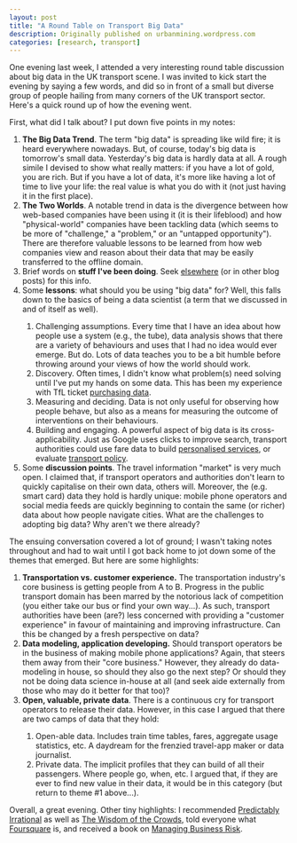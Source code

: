 ```yaml
---
layout: post
title: "A Round Table on Transport Big Data"
description: Originally published on urbanmining.wordpress.com
categories: [research, transport]
---
```


One evening last week, I attended a very interesting round table discussion about big data in the UK transport scene. I was invited to kick start the evening by saying a few words, and did so in front of a small but diverse group of people hailing from many corners of the UK transport sector. Here's a quick round up of how the evening went.

First, what did I talk about? I put down five points in my notes:
<ol>
	<li><strong>The Big Data Trend</strong>. The term "big data" is spreading like wild fire; it is heard everywhere nowadays. But, of course, today's big data is tomorrow's small data. Yesterday's big data is hardly data at all. A rough simile I devised to show what really matters: if you have a lot of gold, you are rich. But if you have a lot of data, it's more like having a lot of time to live your life: the real value is what you do with it (not just having it in the first place).</li>
	<li><strong>The Two Worlds</strong>. A notable trend in data is the divergence between how web-based companies have been using it (it is their lifeblood) and how "physical-world" companies have been tackling data (which seems to be more of "challenge," a "problem," or an "untapped opportunity"). There are therefore valuable lessons to be learned from how web companies view and reason about their data that may be easily transferred to the offline domain.</li>
	<li>Brief words on <strong>stuff I've been doing</strong>. Seek <a href="http://www.cs.ucl.ac.uk/staff/n.lathia/publications.html" target="_blank">elsewhere</a> (or in other blog posts) for this info.</li>
	<li>Some <strong>lessons</strong>: what should you be using "big data" for? Well, this falls down to the basics of being a data scientist (a term that we discussed in and of itself as well).</li>
<ol>
	<li>Challenging assumptions. Every time that I have an idea about how people use a system (e.g., the tube), data analysis shows that there are a variety of behaviours and uses that I had no idea would ever emerge. But do. Lots of data teaches you to be a bit humble before throwing around your views of how the world should work.</li>
	<li>Discovery. Often times, I didn't know what problem(s) need solving until I've put my hands on some data. This has been my experience with TfL ticket <a href="http://urbanmining.wordpress.com/2011/08/17/acm-kdd-2011-poster/" target="_blank">purchasing data</a>.</li>
	<li>Measuring and deciding. Data is not only useful for observing how people behave, but also as a means for measuring the outcome of interventions on their behaviours.</li>
	<li>Building and engaging. A powerful aspect of big data is its cross-applicability. Just as Google uses clicks to improve search, transport authorities could use fare data to build <a href="http://urbanmining.wordpress.com/2011/01/11/personalised-public-transport/" target="_blank">personalised services</a>, or evaluate <a href="http://urbanmining.wordpress.com/2011/09/21/how-smart-is-your-smart-card/" target="_blank">transport policy</a>.</li>
</ol>
	<li>Some <strong>discussion points</strong>. The travel information "market" is very much open. I claimed that, if transport operators and authorities don't learn to quickly capitalise on their own data, others will. Moreover, the (e.g. smart card) data they hold is hardly unique: mobile phone operators and social media feeds are quickly beginning to contain the same (or richer) data about how people navigate cities. What are the challenges to adopting big data? Why aren't we there already?</li>
</ol>
The ensuing conversation covered a lot of ground; I wasn't taking notes throughout and had to wait until I got back home to jot down some of the themes that emerged. But here are some highlights:
<ol>
	<li><strong>Transportation vs. customer experience.</strong> The transportation industry's core business is getting people from A to B. Progress in the public transport domain has been marred by the notorious lack of competition (you either take our bus or find your own way...). As such, transport authorities have been (are?) less concerned with providing a "customer experience" in favour of maintaining and improving infrastructure. Can this be changed by a fresh perspective on data?
<strong></strong></li>
	<li><strong>Data modeling, application developing.</strong> Should transport operators be in the business of making mobile phone applications? Again, that steers them away from their "core business." However, they already do data-modeling in house, so should they also go the next step? Or should they not be doing data science in-house at all (and seek aide externally from those who may do it better for that too)?
<strong></strong></li>
	<li><strong>Open, valuable, private data</strong>. There is a continuous cry for transport operators to release their data. However, in this case I argued that there are two camps of data that they hold:</li>
<ol>
	<li>Open-able data. Includes train time tables, fares, aggregate usage statistics, etc. A daydream for the frenzied travel-app maker or data journalist.</li>
	<li>Private data. The implicit profiles that they can build of all their passengers. Where people go, when, etc. I argued that, if they are ever to find new value in their data, it would be in this category (but return to theme #1 above...).</li>
</ol>
</ol>
Overall, a great evening. Other tiny highlights: I recommended <a href="http://en.wikipedia.org/wiki/Predictably_Irrational" target="_blank">Predictably Irrational</a> as well as <a href="http://en.wikipedia.org/wiki/Wisdom_of_the_crowds" target="_blank">The Wisdom of the Crowds</a>, told everyone what <a href="https://foursquare.com/" target="_blank">Foursquare</a> is, and received a book on <a href="http://www.amazon.co.uk/Managing-Business-Risk-Practical-Protecting/dp/0749450592" target="_blank">Managing Business Risk</a>.